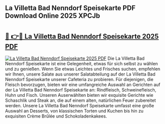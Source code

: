 ## La Villetta Bad Nenndorf Speisekarte PDF Download Online 2025 XPCJb

# <h2><a href="http://gc75n1v.nevu.top/?p=La+Villetta+Bad+Nenndorf+Speisekarte">🔗 👉🔴 La Villetta Bad Nenndorf Speisekarte 2025 PDF</a></h2>

[![La Villetta Bad Nenndorf Speisekarte 2025 PDF](https://i.imgur.com/dBaPXMq.png)](http://gc75n1v.nevu.top/?p=La+Villetta+Bad+Nenndorf+Speisekarte)
Die La Villetta Bad Nenndorf Speisekarte ist eine Gelegenheit, etwas für sich selbst zu wählen und zu genießen. Wenn Sie etwas Leichtes und Frisches suchen, empfehlen wir Ihnen, unsere Salate aus unserer Salatabteilung auf der La Villetta Bad Nenndorf Speisekarte unserer Cafeteria zu probieren. Für diejenigen, die Fleisch bevorzugen, bieten wir eine umfangreiche Auswahl an Gerichten auf der La Villetta Bad Nenndorf Speisekarte an: Rindfleisch, Schweinefleisch, Huhn und Fisch. Unseren Auserwählten bieten wir exquisite Gerichte wie Schaschlik und Steak an, die auf einem alten, natürlichen Feuer zubereitet werden. Unsere La Villetta Bad Nenndorf Speisekarte umfasst eine große Auswahl an Desserts, von klassischen Torten und Kuchen bis hin zu exquisiten Crème Brûlée und Schokoladenkakees.
